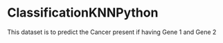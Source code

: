 # ClassificationKNNPython
This dataset is to predict the Cancer present if having Gene 1 and Gene 2 
